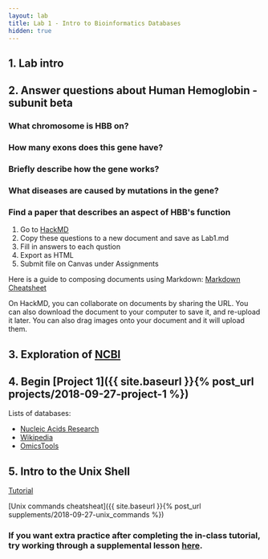 ```yaml
---
layout: lab
title: Lab 1 - Intro to Bioinformatics Databases
hidden: true
---
```


## 1. Lab intro

## 2. Answer questions about Human Hemoglobin - subunit beta

### What chromosome is HBB on?
### How many exons does this gene have?
### Briefly describe how the gene works?
### What diseases are caused by mutations in the gene?
### Find a paper that describes an aspect of HBB's function

1. Go to [HackMD](https://hackmd.io/)
2. Copy these questions to a new document and save as Lab1.md
2. Fill in answers to each qustion
3. Export as HTML
3. Submit file on Canvas under Assignments

Here is a guide to composing documents using Markdown: [Markdown Cheatsheet](https://github.com/adam-p/markdown-here/wiki/Markdown-Cheatsheet)

On HackMD, you can collaborate on documents by sharing the URL. You can also download the document to your computer to save it, and re-upload it later. You can also drag images onto your document and it will upload them.


## 3. Exploration of [NCBI](https://www.ncbi.nlm.nih.gov/)

## 4. Begin [Project 1]({{ site.baseurl }}{% post_url projects/2018-09-27-project-1 %})
Lists of databases:

- [Nucleic Acids Research](https://academic.oup.com/nar/article/45/D1/D1/2770636/The-24th-annual-Nucleic-Acids-Research-database)
- [Wikipedia](https://en.wikipedia.org/wiki/List_of_biological_databases#DNA_Databases)
- [OmicsTools](https://omictools.com/)

## 5. Intro to the Unix Shell

[Tutorial](https://deruncie.github.io/shell-novice/)

[Unix commands cheatsheat]({{ site.baseurl }}{% post_url supplements/2018-09-27-unix_commands %})


### If you want extra practice after completing the in-class tutorial, try working through a supplemental lesson [here]({{site.baseurl}}/2018/09/27/command-line/).
